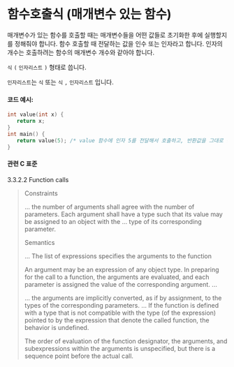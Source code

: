 # 함수호출식 (매개변수 있는 함수)

매개변수가 있는 함수를 호출할 때는 매개변수들을 어떤 값들로 초기화한 후에 실행할지를 정해줘야 합니다.
함수 호출할 때 전달하는 값을 인수 또는 인자라고 합니다. 
인자의 개수는 호출하려는 함수의 매개변수 개수와 같아야 합니다. 

`식` `(` `인자리스트` `)` 형태로 씁니다. 

`인자리스트`는 `식` 또는 `식` `,` `인자리스트` 입니다.

#### 코드 예시:
```c
int value(int x) {
   return x;
}
int main() {
   return value(5); /* value 함수에 인자 5를 전달해서 호출하고, 반환값을 그대로 반환합니다. */
}
```

#### 관련 C 표준
3.3.2.2 Function calls
> Constraints
>
> ... the number of arguments shall agree with the number of parameters.
> Each argument shall have a type such that its value may be assigned to an object with the ...
> type of its corresponding parameter.
>
> Semantics
>
> ... The list of expressions specifies the arguments to the function
>
> An argument may be an expression of any object type.
> In preparing for the call to a function, the arguments are evaluated,
> and each parameter is assigned the value of the corresponding argument. ...
>
> ... the arguments are implicitly converted, as if by assignment,
> to the types of the corresponding parameters. ...
> If the function is defined with a type that is not compatible with the type (of the expression)
> pointed to by the expression that denote the called function, the behavior is undefined. 
>
> The order of evaluation of the function designator, the arguments,
> and subexpressions within the arguments is unspecified, but there is a sequence point
> before the actual call.
